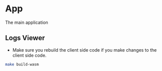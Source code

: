 # App

The main application


## Logs Viewer

* Make sure you rebuild the client side code if you make changes to the client side code.

```bash
make build-wasm
```